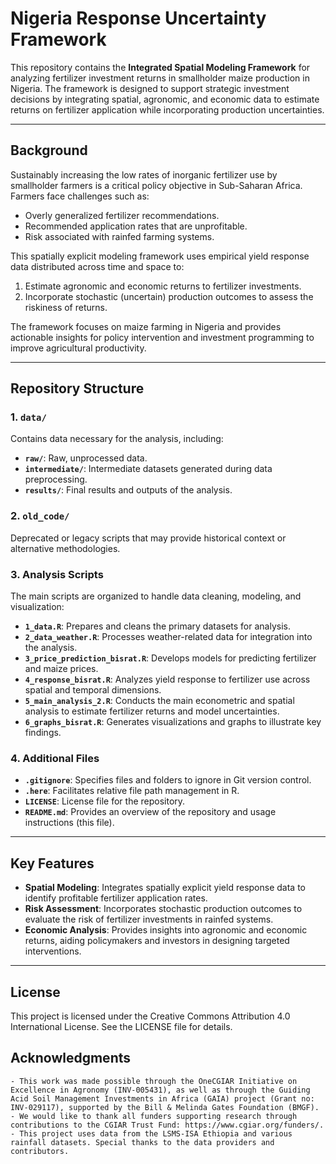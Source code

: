
# Nigeria Response Uncertainty Framework

This repository contains the **Integrated Spatial Modeling Framework** for analyzing fertilizer investment returns in smallholder maize production in Nigeria. The framework is designed to support strategic investment decisions by integrating spatial, agronomic, and economic data to estimate returns on fertilizer application while incorporating production uncertainties.

---

## Background

Sustainably increasing the low rates of inorganic fertilizer use by smallholder farmers is a critical policy objective in Sub-Saharan Africa. Farmers face challenges such as:
- Overly generalized fertilizer recommendations.
- Recommended application rates that are unprofitable.
- Risk associated with rainfed farming systems.

This spatially explicit modeling framework uses empirical yield response data distributed across time and space to:
1. Estimate agronomic and economic returns to fertilizer investments.
2. Incorporate stochastic (uncertain) production outcomes to assess the riskiness of returns.

The framework focuses on maize farming in Nigeria and provides actionable insights for policy intervention and investment programming to improve agricultural productivity.

---

## Repository Structure

### 1. `data/`
Contains data necessary for the analysis, including:
- **`raw/`**: Raw, unprocessed data.
- **`intermediate/`**: Intermediate datasets generated during data preprocessing.
- **`results/`**: Final results and outputs of the analysis.

### 2. `old_code/`
Deprecated or legacy scripts that may provide historical context or alternative methodologies.

### 3. Analysis Scripts
The main scripts are organized to handle data cleaning, modeling, and visualization:

- **`1_data.R`**: Prepares and cleans the primary datasets for analysis.
- **`2_data_weather.R`**: Processes weather-related data for integration into the analysis.
- **`3_price_prediction_bisrat.R`**: Develops models for predicting fertilizer and maize prices.
- **`4_response_bisrat.R`**: Analyzes yield response to fertilizer use across spatial and temporal dimensions.
- **`5_main_analysis_2.R`**: Conducts the main econometric and spatial analysis to estimate fertilizer returns and model uncertainties.
- **`6_graphs_bisrat.R`**: Generates visualizations and graphs to illustrate key findings.

### 4. Additional Files
- **`.gitignore`**: Specifies files and folders to ignore in Git version control.
- **`.here`**: Facilitates relative file path management in R.
- **`LICENSE`**: License file for the repository.
- **`README.md`**: Provides an overview of the repository and usage instructions (this file).

---

## Key Features

- **Spatial Modeling**: Integrates spatially explicit yield response data to identify profitable fertilizer application rates.
- **Risk Assessment**: Incorporates stochastic production outcomes to evaluate the risk of fertilizer investments in rainfed systems.
- **Economic Analysis**: Provides insights into agronomic and economic returns, aiding policymakers and investors in designing targeted interventions.

---


## License
This project is licensed under the Creative Commons Attribution 4.0 International License. See the LICENSE file for details.

## Acknowledgments
    - This work was made possible through the OneCGIAR Initiative on Excellence in Agronomy (INV-005431), as well as through the Guiding Acid Soil Management Investments in Africa (GAIA) project (Grant no: INV-029117), supported by the Bill & Melinda Gates Foundation (BMGF). 
    - We would like to thank all funders supporting research through contributions to the CGIAR Trust Fund: https://www.cgiar.org/funders/.
    - This project uses data from the LSMS-ISA Ethiopia and various rainfall datasets. Special thanks to the data providers and contributors.